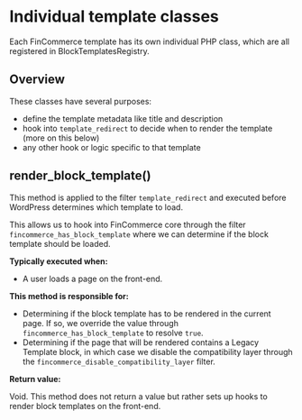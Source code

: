 # Individual template classes <!-- omit in toc -->

Each FinCommerce template has its own individual PHP class, which are all registered in BlockTemplatesRegistry.

## Overview

These classes have several purposes:

* define the template metadata like title and description
* hook into `template_redirect` to decide when to render the template (more on this below)
* any other hook or logic specific to that template

## render_block_template()

This method is applied to the filter `template_redirect` and executed before WordPress determines which template to load.

This allows us to hook into FinCommerce core through the filter `fincommerce_has_block_template` where we can determine if the block template should be loaded.

**Typically executed when:**

* A user loads a page on the front-end.

**This method is responsible for:**

* Determining if the block template has to be rendered in the current page. If so, we override the value through `fincommerce_has_block_template` to resolve `true`.
* Determining if the page that will be rendered contains a Legacy Template block, in which case we disable the compatibility layer through the `fincommerce_disable_compatibility_layer` filter.

**Return value:**

Void. This method does not return a value but rather sets up hooks to render block templates on the front-end.
